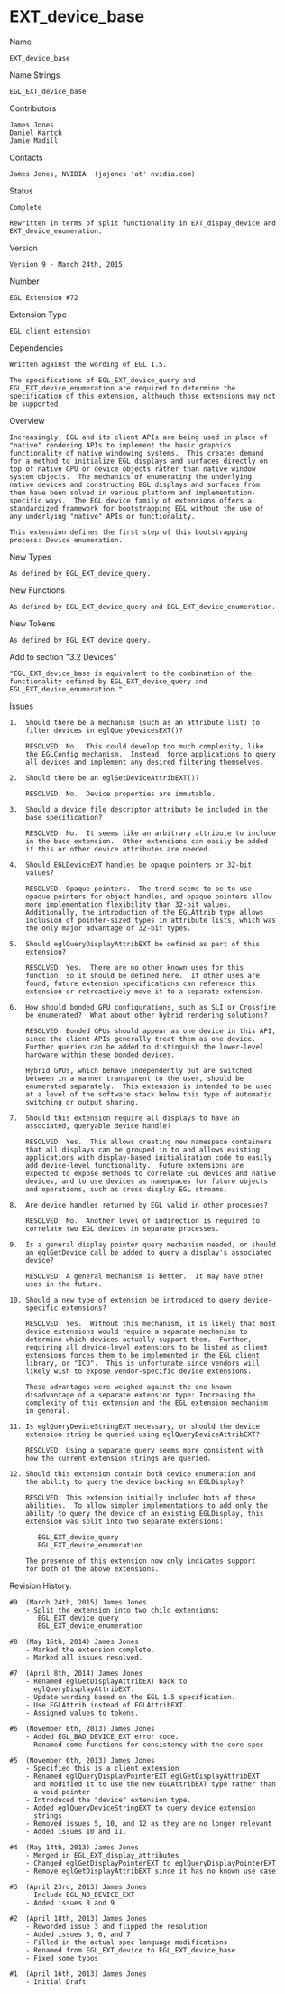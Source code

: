 # EXT_device_base

Name

    EXT_device_base

Name Strings

    EGL_EXT_device_base

Contributors

    James Jones
    Daniel Kartch
    Jamie Madill

Contacts

    James Jones, NVIDIA  (jajones 'at' nvidia.com)

Status

    Complete
    
    Rewritten in terms of split functionality in EXT_dispay_device and
    EXT_device_enumeration.

Version

    Version 9 - March 24th, 2015

Number

    EGL Extension #72

Extension Type

    EGL client extension

Dependencies

    Written against the wording of EGL 1.5.

    The specifications of EGL_EXT_device_query and
    EGL_EXT_device_enumeration are required to determine the
    specification of this extension, although those extensions may not
    be supported.

Overview

    Increasingly, EGL and its client APIs are being used in place of
    "native" rendering APIs to implement the basic graphics
    functionality of native windowing systems.  This creates demand
    for a method to initialize EGL displays and surfaces directly on
    top of native GPU or device objects rather than native window
    system objects.  The mechanics of enumerating the underlying
    native devices and constructing EGL displays and surfaces from
    them have been solved in various platform and implementation-
    specific ways.  The EGL device family of extensions offers a
    standardized framework for bootstrapping EGL without the use of
    any underlying "native" APIs or functionality.

    This extension defines the first step of this bootstrapping
    process: Device enumeration.

New Types

    As defined by EGL_EXT_device_query.

New Functions

    As defined by EGL_EXT_device_query and EGL_EXT_device_enumeration.

New Tokens

    As defined by EGL_EXT_device_query.

Add to section "3.2 Devices"

    "EGL_EXT_device_base is equivalent to the combination of the
    functionality defined by EGL_EXT_device_query and
    EGL_EXT_device_enumeration."

Issues

    1.  Should there be a mechanism (such as an attribute list) to
        filter devices in eglQueryDevicesEXT()?

        RESOLVED: No.  This could develop too much complexity, like
        the EGLConfig mechanism.  Instead, force applications to query
        all devices and implement any desired filtering themselves.

    2.  Should there be an eglSetDeviceAttribEXT()?

        RESOLVED: No.  Device properties are immutable.

    3.  Should a device file descriptor attribute be included in the
        base specification?

        RESOLVED: No.  It seems like an arbitrary attribute to include
        in the base extension.  Other extensions can easily be added
        if this or other device attributes are needed.

    4.  Should EGLDeviceEXT handles be opaque pointers or 32-bit
        values?

        RESOLVED: Opaque pointers.  The trend seems to be to use
        opaque pointers for object handles, and opaque pointers allow
        more implementation flexibility than 32-bit values.
        Additionally, the introduction of the EGLAttrib type allows
        inclusion of pointer-sized types in attribute lists, which was
        the only major advantage of 32-bit types.

    5.  Should eglQueryDisplayAttribEXT be defined as part of this
        extension?

        RESOLVED: Yes.  There are no other known uses for this
        function, so it should be defined here.  If other uses are
        found, future extension specifications can reference this
        extension or retroactively move it to a separate extension.

    6.  How should bonded GPU configurations, such as SLI or Crossfire
        be enumerated?  What about other hybrid rendering solutions?

        RESOLVED: Bonded GPUs should appear as one device in this API,
        since the client APIs generally treat them as one device.
        Further queries can be added to distinguish the lower-level
        hardware within these bonded devices.

        Hybrid GPUs, which behave independently but are switched
        between in a manner transparent to the user, should be
        enumerated separately.  This extension is intended to be used
        at a level of the software stack below this type of automatic
        switching or output sharing.

    7.  Should this extension require all displays to have an
        associated, queryable device handle?

        RESOLVED: Yes.  This allows creating new namespace containers
        that all displays can be grouped in to and allows existing
        applications with display-based initialization code to easily
        add device-level functionality.  Future extensions are
        expected to expose methods to correlate EGL devices and native
        devices, and to use devices as namespaces for future objects
        and operations, such as cross-display EGL streams.

    8.  Are device handles returned by EGL valid in other processes?

        RESOLVED: No.  Another level of indirection is required to
        correlate two EGL devices in separate processes.

    9.  Is a general display pointer query mechanism needed, or should
        an eglGetDevice call be added to query a display's associated
        device?

        RESOLVED: A general mechanism is better.  It may have other
        uses in the future.

    10. Should a new type of extension be introduced to query device-
        specific extensions?

        RESOLVED: Yes.  Without this mechanism, it is likely that most
        device extensions would require a separate mechanism to
        determine which devices actually support them.  Further,
        requiring all device-level extensions to be listed as client
        extensions forces them to be implemented in the EGL client
        library, or "ICD".  This is unfortunate since vendors will
        likely wish to expose vendor-specific device extensions.

        These advantages were weighed against the one known
        disadvantage of a separate extension type: Increasing the
        complexity of this extension and the EGL extension mechanism
        in general.

    11. Is eglQueryDeviceStringEXT necessary, or should the device
        extension string be queried using eglQueryDeviceAttribEXT?

        RESOLVED: Using a separate query seems more consistent with
        how the current extension strings are queried.
        
    12. Should this extension contain both device enumeration and
        the ability to query the device backing an EGLDisplay?
        
        RESOLVED: This extension initially included both of these
        abilities.  To allow simpler implementations to add only the
        ability to query the device of an existing EGLDisplay, this
        extension was split into two separate extensions:
        
           EGL_EXT_device_query
           EGL_EXT_device_enumeration
           
        The presence of this extension now only indicates support
        for both of the above extensions.

Revision History:

    #9  (March 24th, 2015) James Jones
        - Split the extension into two child extensions:
           EGL_EXT_device_query
           EGL_EXT_device_enumeration

    #8  (May 16th, 2014) James Jones
        - Marked the extension complete.
        - Marked all issues resolved.

    #7  (April 8th, 2014) James Jones
        - Renamed eglGetDisplayAttribEXT back to
          eglQueryDisplayAttribEXT.
        - Update wording based on the EGL 1.5 specification.
        - Use EGLAttrib instead of EGLAttribEXT.
        - Assigned values to tokens.

    #6  (November 6th, 2013) James Jones
        - Added EGL_BAD_DEVICE_EXT error code.
        - Renamed some functions for consistency with the core spec

    #5  (November 6th, 2013) James Jones
        - Specified this is a client extension
        - Renamed eglQueryDisplayPointerEXT eglGetDisplayAttribEXT
          and modified it to use the new EGLAttribEXT type rather than
          a void pointer
        - Introduced the "device" extension type.
        - Added eglQueryDeviceStringEXT to query device extension
          strings
        - Removed issues 5, 10, and 12 as they are no longer relevant
        - Added issues 10 and 11.

    #4  (May 14th, 2013) James Jones
        - Merged in EGL_EXT_display_attributes
        - Changed eglGetDisplayPointerEXT to eglQueryDisplayPointerEXT
        - Remove eglGetDisplayAttribEXT since it has no known use case

    #3  (April 23rd, 2013) James Jones
        - Include EGL_NO_DEVICE_EXT
        - Added issues 8 and 9

    #2  (April 18th, 2013) James Jones
        - Reworded issue 3 and flipped the resolution
        - Added issues 5, 6, and 7
        - Filled in the actual spec language modifications
        - Renamed from EGL_EXT_device to EGL_EXT_device_base
        - Fixed some typos

    #1  (April 16th, 2013) James Jones
        - Initial Draft

